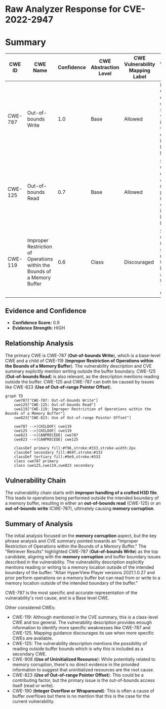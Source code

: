 # Raw Analyzer Response for CVE-2022-2947

# Summary
| CWE ID | CWE Name | Confidence | CWE Abstraction Level | CWE Vulnerability Mapping Label | CWE-Vulnerability Mapping Notes |
|---|---|---|---|---|---|
| CWE-787 | Out-of-bounds Write | 1.0 | Base | Allowed | Primary CWE. The description clearly states the vulnerability involves writing outside the intended buffer boundary. |
| CWE-125 | Out-of-bounds Read | 0.7 | Base | Allowed | Secondary CWE. The description also mentions the potential for reading outside the intended buffer boundary. |
| CWE-119 | Improper Restriction of Operations within the Bounds of a Memory Buffer | 0.6 | Class | Discouraged | Secondary CWE. While the CVE summary mentions this, it's a higher-level abstraction than CWE-787 and CWE-125. |

## Evidence and Confidence

*   **Confidence Score:** 0.9
*   **Evidence Strength:** HIGH

## Relationship Analysis
The primary CWE is CWE-787 (**Out-of-bounds Write**), which is a base-level CWE and a child of CWE-119 (**Improper Restriction of Operations within the Bounds of a Memory Buffer**). The vulnerability description and CVE summary explicitly mention writing outside the buffer boundary. CWE-125 (**Out-of-bounds Read**) is also relevant, as the description mentions reading outside the buffer. CWE-125 and CWE-787 can both be caused by issues like CWE-823 (**Use of Out-of-range Pointer Offset**).

```mermaid
graph TD
    cwe787["CWE-787: Out-of-bounds Write"]
    cwe125["CWE-125: Out-of-bounds Read"]
    cwe119["CWE-119: Improper Restriction of Operations within the Bounds of a Memory Buffer"]
    cwe823["CWE-823: Use of Out-of-range Pointer Offset"]
    
    cwe787 -->|CHILDOF| cwe119
    cwe125 -->|CHILDOF| cwe119
    cwe823 -->|CANPRECEDE| cwe787
    cwe823 -->|CANPRECEDE| cwe125
    
    classDef primary fill:#f96,stroke:#333,stroke-width:2px
    classDef secondary fill:#69f,stroke:#333
    classDef tertiary fill:#9e9,stroke:#333
    class cwe787 primary
    class cwe125,cwe119,cwe823 secondary
```

## Vulnerability Chain
The vulnerability chain starts with **improper handling of a crafted H3D file**. This leads to operations being performed outside the intended boundary of a memory buffer, resulting in either an **out-of-bounds read** (CWE-125) or an **out-of-bounds write** (CWE-787), ultimately causing **memory corruption**.

## Summary of Analysis
The initial analysis focused on the **memory corruption** aspect, but the key phrase analysis and CVE summary pointed towards an "Improper Restriction of Operations within the Bounds of a Memory Buffer." The "Retriever Results" highlighted CWE-787 (**Out-of-bounds Write**) as the top candidate, aligning with the **memory corruption** and buffer boundary issues described in the vulnerability. The vulnerability description explicitly mentions reading or writing to a memory location outside of the intended boundary of the buffer: "Altair HyperView Player versions 2021.1.0.27 and prior perform operations on a memory buffer but can read from or write to a memory location outside of the intended boundary of the buffer."

CWE-787 is the most specific and accurate representation of the vulnerability's root cause, and is a Base level CWE.

Other considered CWEs:

*   CWE-119: Although mentioned in the CVE summary, this is a class-level CWE and too general. The vulnerability description provides enough information to identify more specific weaknesses like CWE-787 and CWE-125. Mapping guidance discourages its use when more specific CWEs are available.
*   CWE-125: The vulnerability description mentions the possibility of reading outside buffer bounds which is why this is included as a secondary CWE.
*   CWE-908 (**Use of Uninitialized Resource**): While potentially related to memory corruption, there's no direct evidence in the provided information to suggest that uninitialized resources are the root cause.
*   CWE-823 (**Use of Out-of-range Pointer Offset**): This could be a contributing factor, but the primary issue is the out-of-bounds access itself (read or write).
* CWE-190 (**Integer Overflow or Wraparound**): This is often a cause of buffer overflows but there is no mention that this is the case for the current vulnerability.